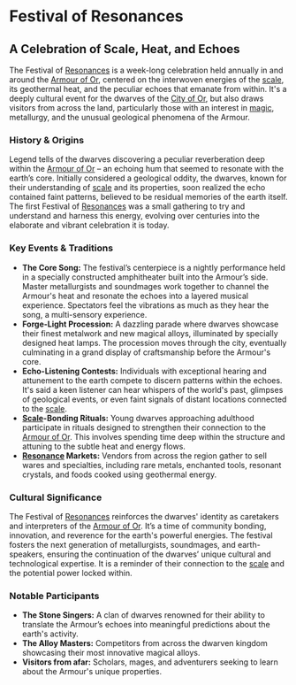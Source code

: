 # Festival of Resonances

## A Celebration of Scale, Heat, and Echoes

The Festival of [Resonances](/structure/mechanic/resonance.md) is a week-long celebration held annually in and around the [Armour of Or](/geography/landmark/scale/armour-of-or.md), centered on the interwoven energies of the [scale](/geography/landmark/scale.md), its geothermal heat, and the peculiar echoes that emanate from within. It's a deeply cultural event for the dwarves of the [City of Or](/geography/settlement/city/city-of-or.md), but also draws visitors from across the land, particularly those with an interest in [magic](/structure/mechanic/magic.md), metallurgy, and the unusual geological phenomena of the Armour.

### History & Origins

Legend tells of the dwarves discovering a peculiar reverberation deep within the [Armour of Or](/geography/landmark/scale/armour-of-or.md) – an echoing hum that seemed to resonate with the earth’s core. Initially considered a geological oddity, the dwarves, known for their understanding of [scale](/geography/landmark/scale.md) and its properties, soon realized the echo contained faint patterns, believed to be residual memories of the earth itself. The first Festival of [Resonances](/structure/mechanic/resonance.md) was a small gathering to try and understand and harness this energy, evolving over centuries into the elaborate and vibrant celebration it is today.

### Key Events & Traditions

*   **The Core Song:** The festival’s centerpiece is a nightly performance held in a specially constructed amphitheater built into the Armour’s side. Master metallurgists and soundmages work together to channel the Armour's heat and resonate the echoes into a layered musical experience. Spectators feel the vibrations as much as they hear the song, a multi-sensory experience.
*   **Forge-Light Procession:** A dazzling parade where dwarves showcase their finest metalwork and new magical alloys, illuminated by specially designed heat lamps. The procession moves through the city, eventually culminating in a grand display of craftsmanship before the Armour's core.
*   **Echo-Listening Contests:** Individuals with exceptional hearing and attunement to the earth compete to discern patterns within the echoes. It's said a keen listener can hear whispers of the world's past, glimpses of geological events, or even faint signals of distant locations connected to the [scale](/geography/landmark/scale.md).
*   **[Scale](/geography/landmark/scale.md)-Bonding Rituals:** Young dwarves approaching adulthood participate in rituals designed to strengthen their connection to the [Armour of Or](/geography/landmark/scale/armour-of-or.md). This involves spending time deep within the structure and attuning to the subtle heat and energy flows.
*   **[Resonance](/structure/mechanic/resonance.md) Markets:** Vendors from across the region gather to sell wares and specialties, including rare metals, enchanted tools, resonant crystals, and foods cooked using geothermal energy.

### Cultural Significance

The Festival of [Resonances](/structure/mechanic/resonance.md) reinforces the dwarves' identity as caretakers and interpreters of the [Armour of Or](/geography/landmark/scale/armour-of-or.md). It’s a time of community bonding, innovation, and reverence for the earth's powerful energies. The festival fosters the next generation of metallurgists, soundmages, and earth-speakers, ensuring the continuation of the dwarves’ unique cultural and technological expertise. It is a reminder of their connection to the [scale](/geography/landmark/scale.md) and the potential power locked within.

### Notable Participants

*   **The Stone Singers:** A clan of dwarves renowned for their ability to translate the Armour’s echoes into meaningful predictions about the earth's activity.
*   **The Alloy Masters:** Competitors from across the dwarven kingdom showcasing their most innovative magical alloys.
*   **Visitors from afar:** Scholars, mages, and adventurers seeking to learn about the Armour's unique properties.
